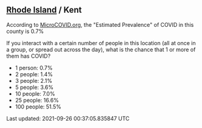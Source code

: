 
## [Rhode Island](/united-states/rhode-island) / Kent

According to [MicroCOVID.org](http://microcovid.org),
the "Estimated Prevalence" of COVID in this county is 0.7%

If you interact with a certain number of people in this location
(all at once in a group, or spread out across the day), what is the chance that
1 or more of them has COVID?

- 1 person: 0.7%
- 2 people: 1.4%
- 3 people: 2.1%
- 5 people: 3.6%
- 10 people: 7.0%
- 25 people: 16.6%
- 100 people: 51.5%

Last updated: 2021-09-26 00:37:05.835847 UTC
